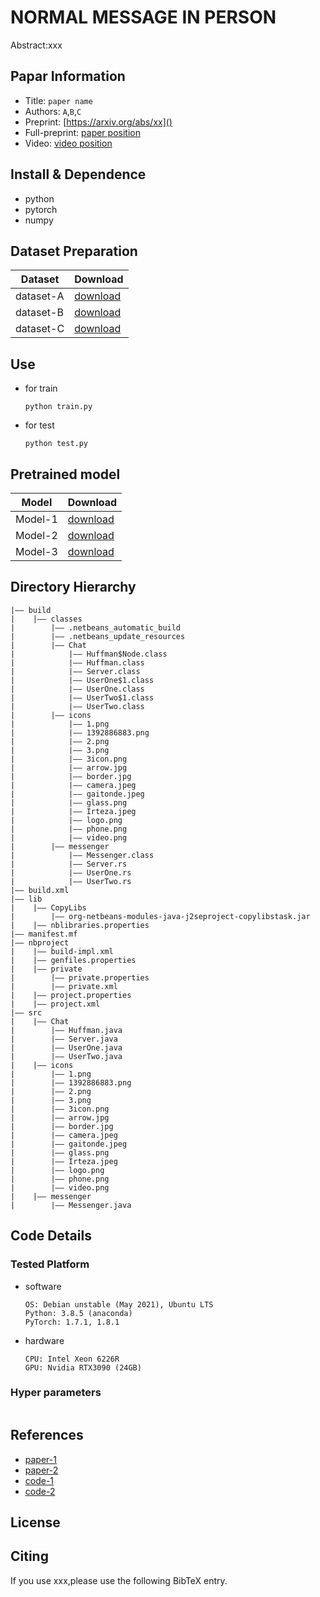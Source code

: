 NORMAL MESSAGE IN PERSON
===
Abstract:xxx
## Papar Information
- Title:  `paper name`
- Authors:  `A`,`B`,`C`
- Preprint: [https://arxiv.org/abs/xx]()
- Full-preprint: [paper position]()
- Video: [video position]()

## Install & Dependence
- python
- pytorch
- numpy

## Dataset Preparation
| Dataset | Download |
| ---     | ---   |
| dataset-A | [download]() |
| dataset-B | [download]() |
| dataset-C | [download]() |

## Use
- for train
  ```
  python train.py
  ```
- for test
  ```
  python test.py
  ```
## Pretrained model
| Model | Download |
| ---     | ---   |
| Model-1 | [download]() |
| Model-2 | [download]() |
| Model-3 | [download]() |


## Directory Hierarchy
```
|—— build
|    |—— classes
|        |—— .netbeans_automatic_build
|        |—— .netbeans_update_resources
|        |—— Chat
|            |—— Huffman$Node.class
|            |—— Huffman.class
|            |—— Server.class
|            |—— UserOne$1.class
|            |—— UserOne.class
|            |—— UserTwo$1.class
|            |—— UserTwo.class
|        |—— icons
|            |—— 1.png
|            |—— 1392886883.png
|            |—— 2.png
|            |—— 3.png
|            |—— 3icon.png
|            |—— arrow.jpg
|            |—— border.jpg
|            |—— camera.jpeg
|            |—— gaitonde.jpeg
|            |—— glass.png
|            |—— Irteza.jpeg
|            |—— logo.png
|            |—— phone.png
|            |—— video.png
|        |—— messenger
|            |—— Messenger.class
|            |—— Server.rs
|            |—— UserOne.rs
|            |—— UserTwo.rs
|—— build.xml
|—— lib
|    |—— CopyLibs
|        |—— org-netbeans-modules-java-j2seproject-copylibstask.jar
|    |—— nblibraries.properties
|—— manifest.mf
|—— nbproject
|    |—— build-impl.xml
|    |—— genfiles.properties
|    |—— private
|        |—— private.properties
|        |—— private.xml
|    |—— project.properties
|    |—— project.xml
|—— src
|    |—— Chat
|        |—— Huffman.java
|        |—— Server.java
|        |—— UserOne.java
|        |—— UserTwo.java
|    |—— icons
|        |—— 1.png
|        |—— 1392886883.png
|        |—— 2.png
|        |—— 3.png
|        |—— 3icon.png
|        |—— arrow.jpg
|        |—— border.jpg
|        |—— camera.jpeg
|        |—— gaitonde.jpeg
|        |—— glass.png
|        |—— Irteza.jpeg
|        |—— logo.png
|        |—— phone.png
|        |—— video.png
|    |—— messenger
|        |—— Messenger.java
```
## Code Details
### Tested Platform
- software
  ```
  OS: Debian unstable (May 2021), Ubuntu LTS
  Python: 3.8.5 (anaconda)
  PyTorch: 1.7.1, 1.8.1
  ```
- hardware
  ```
  CPU: Intel Xeon 6226R
  GPU: Nvidia RTX3090 (24GB)
  ```
### Hyper parameters
```
```
## References
- [paper-1]()
- [paper-2]()
- [code-1](https://github.com)
- [code-2](https://github.com)
  
## License

## Citing
If you use xxx,please use the following BibTeX entry.
```
```
